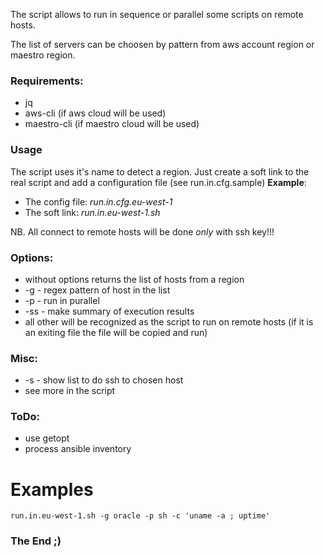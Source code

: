 

The script allows to run in sequence or parallel some scripts on remote hosts.

The list of servers can be choosen by pattern from aws account region or maestro region.

### Requirements:
* jq
* aws-cli (if aws cloud will be used)
* maestro-cli (if maestro cloud will be used)

### Usage
The script uses it's name to detect a region. Just create a soft link to
the real script and add a configuration file (see run.in.cfg.sample)
__Example__:

* The config file: _run.in.cfg.eu-west-1_
* The soft link: _run.in.eu-west-1.sh_

NB. All connect to remote hosts will be done _only_ with ssh key!!! 

### Options:
- without options returns the list of hosts from a region
- -g - regex pattern of host in the list
- -p - run in purallel
- -ss - make summary of execution results
- all other will be recognized as the script to run on remote hosts (if it is an exiting file the file will be copied and run)

### Misc:
- -s - show list to do ssh to chosen host
- see more in the script

### ToDo:
* use getopt
* process ansible inventory

# Examples
```
run.in.eu-west-1.sh -g oracle -p sh -c 'uname -a ; uptime'
```

### The End ;)
